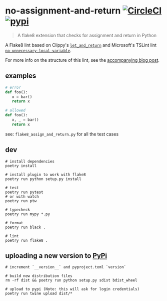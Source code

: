 # no-assignment-and-return [![CircleCI](https://circleci.com/gh/sbdchd/flake8-assign-and-return.svg?style=svg)](https://circleci.com/gh/sbdchd/flake8-assign-and-return) [![pypi](https://img.shields.io/pypi/v/flake8-assign-and-return.svg)](https://pypi.org/project/flake8-assign-and-return/)

> A flake8 extension that checks for assignment and return in Python


A Flake8 lint based on Clippy's
[`let_and_return`](https://rust-lang.github.io/rust-clippy/master/index.html#let_and_return)
and Microsoft's TSLint lint
[`no-unnecessary-local-variable`](https://github.com/Microsoft/tslint-microsoft-contrib).

For more info on the structure of this lint, see the [accompanying blog
post](https://steve.dignam.xyz/2018/12/16/creating-a-flake8-lint/).

## examples


```python
# error
def foo():
   x = bar()
   return x

# allowed
def foo():
   x, _ = bar()
   return x
```

see: `flake8_assign_and_return.py` for all the test cases


## dev

```shell
# install dependencies
poetry install

# install plugin to work with flake8
poetry run python setup.py install

# test
poetry run pytest
# or with watch
poetry run ptw

# typecheck
poetry run mypy *.py

# format
poetry run black .

# lint
poetry run flake8 .
```

## uploading a new version to [PyPi](https://pypi.org)

```shell
# increment `__version__` and pyproject.toml `version`

# build new distribution files
rm -rf dist && poetry run python setup.py sdist bdist_wheel

# upload to pypi (Note: this will ask for login credentials)
poetry run twine upload dist/*
```
